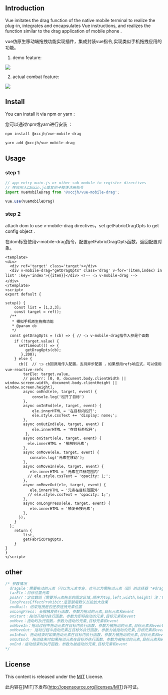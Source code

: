 ## Introduction

Vue imitates the drag function of the native mobile terminal to realize the plug-in, integrates and encapsulates Vue instructions, and realizes the function similar to the drag application of mobile phone .

vue仿原生移动端拖拽功能实现插件，集成封装vue指令,实现类似手机拖拽应用的功能。

1. demo feature:

![](https://xccjhzjh.oss-cn-hongkong.aliyuncs.com/xccjh-images/drag-demo.gif)

2. actual combat feature:

![](https://xccjhzjh.oss-cn-hongkong.aliyuncs.com/xccjh-images/drag.gif)

## Install

You can install it via npm or yarn :

您可以通过npm或yarn进行安装 ：

```html
npm install @xccjh/vue-mobile-drag

yarn add @xccjh/vue-mobile-drag
```

## Usage

### step 1

```js 
// app entry main.js or other sub module to register directives
// 在应用入口main.js或其他子模块注册指令
import VueMobileDrag from '@xccjh/vue-mobile-drag';

Vue.use(VueMobileDrag)
```

### step 2

attach dom to use v-mobile-drag directives，set getFabricDragOpts to get config object .

在dom标签使用v-mobile-drag指令，配置getFabricDragOpts函数，返回配置对象。
```vue
<template>
<div>
  <div ref='target' class='target'></div>
  <div v-mobile-drag="getDragOpts" class='drag' v-for='(item,index) in list' :key='index'>{{item}}</div> <!-- 👈 v-mobile-drag -->
</div>
</template>
<script>
export default {

setup() {
    const list = [1,2,3];
    const target = ref();
  /**
   * 模拟手机原生拖拽功能
   * @param cb
   */
  const getDragOpts = (cb) => { // 👈 v-mobile-drag指令入参是个函数
    if (!target.value) {
      setTimeout(() => {
         getDragOpts(cb);
       },200);
    } else {
      cb({  // 👈 cb回调用传入配置，支持异步配置 ，如果想用refs响应式，可以使用vue-reactive-refs
        tarEle: target.value,
        // posArr: [0, 0, document.body.clientWidth || window.screen.width, document.body.clientHeight || window.screen.height],
        async onEnd(ele, target, event) {
            console.log('松开了目标')
        },
        async onInEnd(ele, target, event) {
            ele.innerHTML = '在目标内松开';
            ele.style.cssText += 'display: none;';
        },
        async onOutEnd(ele, target, event) {
            ele.innerHTML = '在目标外松开';
         },
        async onStart(ele, target, event) {
          ele.innerHTML = '接触到元素';
        },
        async onMove(ele, target, event) {
           console.log('元素在移动');
        },
        async onMoveIn(ele, target, event) {
           ele.innerHTML = '元素在目标范围内'
          // ele.style.cssText = 'opacity: 1;';
        },
        async onMoveOut(ele, target, event) {
           ele.innerHTML = '元素在目标范围外'
          // ele.style.cssText = 'opacity: 1;';
        },
        async onLongPress(ele, target, event) {
           ele.innerHTML = '触发长按元素';
        },
      });
    }
  };
    return {
        list,
        getFabricDragOpts,
    }
}
}
</script>
```
## other

```js
/* 参数情况
  dragEle：需要拖动的元素（可以为元素本身，也可以为需拖动元素（组）的选择器 "#drag" or ".drag"， 可以是一组的元素）
  tarEle：目标位置元素
  posArr：定位数组（需要将元素拖至的固定区域,顺序为top,left,width,height）注：tarEle与posArr设置一个即可，两个同时设置则以tarEle为主
  longPressEffectProhibit:是否禁用默认长按放大效果
  endNail: 结束拖拽是否还原拖拽元素位置
  onLongPress: 长按触发执行函数，参数为拖动的元素,目标元素和event
  onStart：拖动开始时执行函数，参数为即将拖动的元素,目标元素和event
  onMove：拖动时执行函数，参数为拖动的元素,目标元素和event
  onMoveIn：拖动过程中拖动元素在目标内执行函数，参数为被拖动的元素,目标元素和event
  onMoveOut: 拖动过程中拖动元素在目标外执行函数，参数为被拖动的元素,目标元素和event
  onInEnd: 拖动结束时如果拖动元素在目标内执行函数，参数为被拖动的元素,目标元素和event
  onOutEnd: 拖动结束时如果拖动元素在目标外执行函数，参数为被拖动的元素,目标元素和event
  onEnd：拖动结束时执行函数，参数为被拖动的元素,目标元素和event
*/
```

## License

This content is released under the [MIT](http://opensource.org/licenses/MIT) License.

此内容在[MIT]下发布(http://opensource.org/licenses/MIT)许可证。
